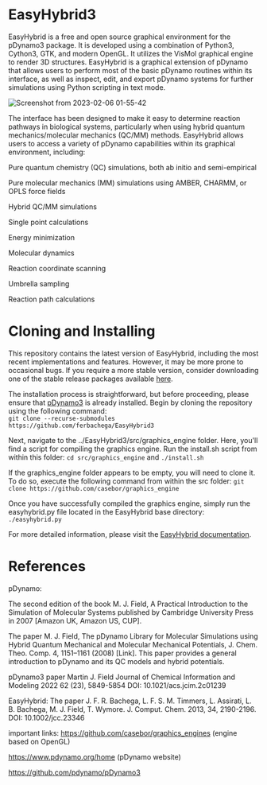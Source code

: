 # EasyHybrid3
EasyHybrid is a free and open source graphical environment for the pDynamo3 package. It is developed using a combination of Python3, Cython3, GTK, and modern OpenGL. It utilizes the VisMol graphical engine to render 3D structures. EasyHybrid is a graphical extension of pDynamo that allows users to perform most of the basic pDynamo routines within its interface, as well as inspect, edit, and export pDynamo systems for further simulations using Python scripting in text mode.

![Screenshot from 2023-02-06 01-55-42](https://user-images.githubusercontent.com/8658227/216887855-fb1534cf-338d-4a41-8219-5cc47acca5af.png)

The interface has been designed to make it easy to determine reaction pathways in biological systems, particularly when using hybrid quantum mechanics/molecular mechanics (QC/MM) methods. EasyHybrid allows users to access a variety of pDynamo capabilities within its graphical environment, including:

Pure quantum chemistry (QC) simulations, both ab initio and semi-empirical

Pure molecular mechanics (MM) simulations using AMBER, CHARMM, or OPLS force fields

Hybrid QC/MM simulations

Single point calculations

Energy minimization

Molecular dynamics

Reaction coordinate scanning

Umbrella sampling

Reaction path calculations

# Cloning and Installing
This repository contains the latest version of EasyHybrid, including the most recent implementations and features. However, it may be more prone to occasional bugs. If you require a more stable version, consider downloading one of the stable release packages available [here](https://sites.google.com/d/1HU8-kfSypoZHc40gBQ84IEeon36i04SL/p/13CjDL5t1ceVPQXPfDzitz4GhWqYD3PBY/edit).

The installation process is straightforward, but before proceeding, please ensure that [pDynamo3](https://www.pdynamo.org/home) is already installed. Begin by cloning the repository using the following command:  
  `git clone --recurse-submodules https://github.com/ferbachega/EasyHybrid3`

Next, navigate to the ../EasyHybrid3/src/graphics_engine folder. Here, you'll find a script for compiling the graphics engine. Run the install.sh script from within this folder:
  `cd src/graphics_engine`
and 
  `./install.sh`

If the graphics_engine folder appears to be empty, you will need to clone it. To do so, execute the following command from within the src folder:
  `git clone https://github.com/casebor/graphics_engine` 
  
Once you have successfully compiled the graphics engine, simply run the easyhybrid.py file located in the EasyHybrid base directory:  
  `./easyhybrid.py` 

For more detailed information, please visit the [EasyHybrid documentation](https://sites.google.com/view/easyhybrid/user-guide?authuser=1).


# References
pDynamo:

  The second edition of the book M. J. Field, A Practical Introduction to the Simulation of Molecular Systems published by Cambridge University Press in 2007 [Amazon UK, Amazon US, CUP].

  The paper M. J. Field, The pDynamo Library for Molecular Simulations using Hybrid Quantum Mechanical and Molecular Mechanical Potentials, J. Chem. Theo. Comp. 4, 1151–1161 (2008) [Link]. This paper provides a general introduction to pDynamo and its QC models and hybrid potentials.

  pDynamo3 paper Martin J. Field Journal of Chemical Information and Modeling 2022 62 (23), 5849-5854 DOI: 10.1021/acs.jcim.2c01239 

EasyHybrid:
  The paper J. F. R. Bachega, L. F. S. M. Timmers, L. Assirati, L. B. Bachega, M. J. Field, T. Wymore. J. Comput. Chem. 2013, 34, 2190-2196. DOI: 10.1002/jcc.23346



important links:
https://github.com/casebor/graphics_engines (engine based on OpenGL)

https://www.pdynamo.org/home (pDynamo website)

https://github.com/pdynamo/pDynamo3 


